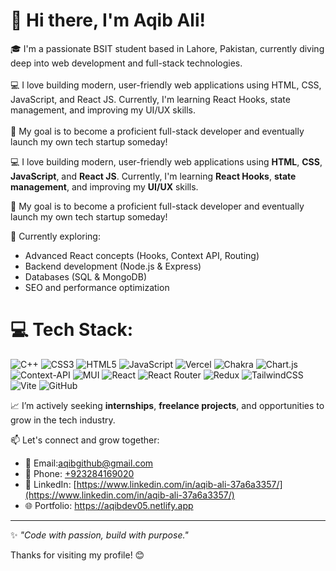 # 👋 Hi there, I'm Aqib Ali!

🎓 I'm a passionate BSIT student based in Lahore, Pakistan, currently diving deep into web development and full-stack technologies.<br><br>💻 I love building modern, user-friendly web applications using HTML, CSS, JavaScript, and React JS. Currently, I'm learning React Hooks, state management, and improving my UI/UX skills.<br><br>🚀 My goal is to become a proficient full-stack developer and eventually launch my own tech startup someday!

💻 I love building modern, user-friendly web applications using **HTML**, **CSS**, **JavaScript**, and **React JS**. Currently, I'm learning **React Hooks**, **state management**, and improving my **UI/UX** skills.

🚀 My goal is to become a proficient full-stack developer and eventually launch my own tech startup someday!

🌱 Currently exploring:
- Advanced React concepts (Hooks, Context API, Routing)
- Backend development (Node.js & Express)
- Databases (SQL & MongoDB)
- SEO and performance optimization

# 💻 Tech Stack:
![C++](https://img.shields.io/badge/c++-%2300599C.svg?style=for-the-badge&logo=c%2B%2B&logoColor=white) ![CSS3](https://img.shields.io/badge/css3-%231572B6.svg?style=for-the-badge&logo=css3&logoColor=white) ![HTML5](https://img.shields.io/badge/html5-%23E34F26.svg?style=for-the-badge&logo=html5&logoColor=white) ![JavaScript](https://img.shields.io/badge/javascript-%23323330.svg?style=for-the-badge&logo=javascript&logoColor=%23F7DF1E) ![Vercel](https://img.shields.io/badge/vercel-%23000000.svg?style=for-the-badge&logo=vercel&logoColor=white) ![Chakra](https://img.shields.io/badge/chakra-%234ED1C5.svg?style=for-the-badge&logo=chakraui&logoColor=white) ![Chart.js](https://img.shields.io/badge/chart.js-F5788D.svg?style=for-the-badge&logo=chart.js&logoColor=white) ![Context-API](https://img.shields.io/badge/Context--Api-000000?style=for-the-badge&logo=react) ![MUI](https://img.shields.io/badge/MUI-%230081CB.svg?style=for-the-badge&logo=mui&logoColor=white) ![React](https://img.shields.io/badge/react-%2320232a.svg?style=for-the-badge&logo=react&logoColor=%2361DAFB) ![React Router](https://img.shields.io/badge/React_Router-CA4245?style=for-the-badge&logo=react-router&logoColor=white) ![Redux](https://img.shields.io/badge/redux-%23593d88.svg?style=for-the-badge&logo=redux&logoColor=white) ![TailwindCSS](https://img.shields.io/badge/tailwindcss-%2338B2AC.svg?style=for-the-badge&logo=tailwind-css&logoColor=white) ![Vite](https://img.shields.io/badge/vite-%23646CFF.svg?style=for-the-badge&logo=vite&logoColor=white) ![GitHub](https://img.shields.io/badge/github-%23121011.svg?style=for-the-badge&logo=github&logoColor=white)

📈 I’m actively seeking **internships**, **freelance projects**, and opportunities to grow in the tech industry.

📫 Let's connect and grow together:
- 📧 Email:aqibgithub@gmail.com
- 📱 Phone: [+923284169020](tel:+923284169020)
- 💼 LinkedIn: [https://www.linkedin.com/in/aqib-ali-37a6a3357/](https://www.linkedin.com/in/aqib-ali-37a6a3357/)
- 🌐 Portfolio: https://aqibdev05.netlify.app

---

✨ *"Code with passion, build with purpose."*

Thanks for visiting my profile! 😊
